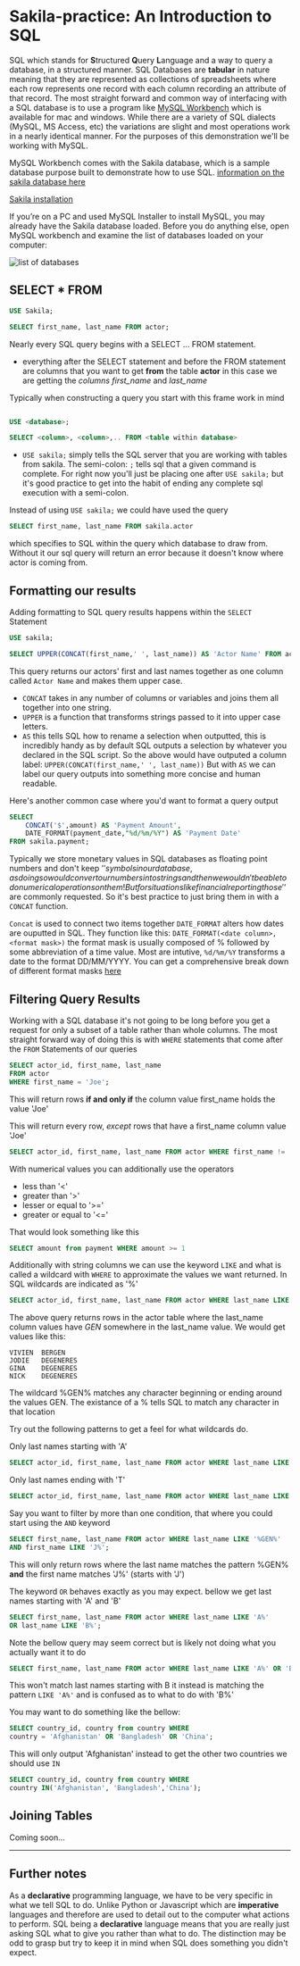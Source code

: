 # Sakila-practice: An Introduction to SQL

SQL which stands for **S**tructured **Q**uery **L**anguage and a way to query a database, in a structured manner.
SQL Databases are **tabular** in nature meaning that they are represented as collections of spreadsheets where each row represents one record with each column recording an attribute of that record. The most straight forward and common way of interfacing with a SQL database is to use a program like [MySQL Workbench](https://dev.mysql.com/doc/workbench/en/) which is available for mac and windows. While there are a variety of SQL dialects (MySQL, MS Access, etc) the variations are slight and most operations work in a nearly identical manner. For the purposes of this demonstration we'll be working with MySQL.

MySQL Workbench comes with the Sakila database, which is a sample database purpose built to demonstrate how to use SQL.
[information on the sakila database here](https://dev.mysql.com/doc/sakila/en/)

[Sakila installation](https://dev.mysql.com/doc/sakila/en/sakila-installation.html)

If you’re on a PC and used MySQL Installer to install MySQL, you may already have the Sakila database loaded. Before you do anything else, open MySQL workbench and examine the list of databases loaded on your computer:

![list of databases](Images/list_of_databases.png)

## SELECT \* FROM

```sql
USE Sakila;

SELECT first_name, last_name FROM actor;
```

Nearly every SQL query begins with a SELECT ... FROM statement.

- everything after the SELECT statement and before the FROM statement are columns that you want to get **from** the table **actor** in this case we are getting the _columns first_name_ and _last_name_

Typically when constructing a query you start with this frame work in mind

```sql

USE <database>;

SELECT <column>, <column>,.. FROM <table within database>

```

- `USE sakila;` simply tells the SQL server that you are working with tables from sakila. The semi-colon: `;` tells sql that a given command is complete. For right now you'll just be placing one after `USE sakila;` but it's good practice to get into the habit of ending any complete sql execution with a semi-colon.

Instead of using `USE sakila;` we could have used the query

```sql
SELECT first_name, last_name FROM sakila.actor
```

which specifies to SQL within the query which database to draw from. Without it our sql query will return an error because it doesn't know where actor is coming from.

## Formatting our results

Adding formatting to SQL query results happens within the `SELECT` Statement

```sql
USE sakila;

SELECT UPPER(CONCAT(first_name,' ', last_name)) AS 'Actor Name' FROM actor;
```

This query returns our actors' first and last names together as one column called `Actor Name` and makes them upper case.

- `CONCAT` takes in any number of columns or variables and joins them all together into one string.
- `UPPER` is a function that transforms strings passed to it into upper case letters.
- `AS` this tells SQL how to rename a selection when outputted, this is incredibly handy as by default SQL outputs a selection by whatever you declared in the SQL script. So the above would have outputed a column label: `UPPER(CONCAT(first_name,' ', last_name))` But with `AS` we can label our query outputs into something more concise and human readable.

Here's another common case where you'd want to format a query output

```sql
SELECT
    CONCAT('$',amount) AS 'Payment Amount',
    DATE_FORMAT(payment_date,"%d/%m/%Y") AS 'Payment Date'
FROM sakila.payment;
```

Typically we store monetary values in SQL databases as floating point numbers and don't keep '$' symbols in our database, as doing so would convert our numbers into strings and then we wouldn't be able to do numerical operations on them! But for situations like financial reporting those '$' are commonly requested. So it's best practice to just bring them in with a `CONCAT` function.

`Concat` is used to connect two items together
`DATE_FORMAT` alters how dates are ouputted in SQL. They function like this:
`DATE_FORMAT(<date column>, <format mask>)` the format mask is usually composed of % followed by some abbreviation of a time value. Most are intutive, `%d/%m/%Y` transforms a date to the format DD/MM/YYYY. You can get a comprehensive break down of different format masks [here](https://www.w3schools.com/sql/func_mysql_date_format.asp)

## Filtering Query Results

Working with a SQL database it's not going to be long before you get a request for only a subset of a table rather than whole columns. The most straight forward way of doing this is with `WHERE` statements that come after the `FROM` Statements of our queries

```Sql
SELECT actor_id, first_name, last_name
FROM actor
WHERE first_name = 'Joe';
```

This will return rows **if and only if** the column value first_name holds the value 'Joe'

This will return every row, _except_ rows that have a first_name column value 'Joe'

```Sql
SELECT actor_id, first_name, last_name FROM actor WHERE first_name != 'Joe';
```

With numerical values you can additionally use the operators

- less than '<'
- greater than '>'
- lesser or equal to '>='
- greater or equal to '<='

That would look something like this

```sql
SELECT amount from payment WHERE amount >= 1
```

Additionally with string columns we can use the keyword `LIKE` and what is called a wildcard with `WHERE` to approximate the values we want returned. In SQL wildcards are indicated as '%'

```sql
SELECT actor_id, first_name, last_name FROM actor WHERE last_name LIKE '%GEN%';
```

The above query returns rows in the actor table where the last_name column values have _GEN_ somewhere in the last_name value. We would get values like this:

```table
VIVIEN	BERGEN
JODIE	DEGENERES
GINA	DEGENERES
NICK	DEGENERES
```

The wildcard %GEN% matches any character beginning or ending around the values GEN. The existance of a % tells SQL to match any character in that location

Try out the following patterns to get a feel for what wildcards do.

Only last names starting with 'A'

```sql
SELECT actor_id, first_name, last_name FROM actor WHERE last_name LIKE 'A%';
```

Only last names ending with 'T'

```sql
SELECT actor_id, first_name, last_name FROM actor WHERE last_name LIKE '%T';
```

Say you want to filter by more than one condition, that where you could start using the `AND` keyword

```sql
SELECT first_name, last_name FROM actor WHERE last_name LIKE '%GEN%'
AND first_name LIKE 'J%';
```

This will only return rows where the last name matches the pattern %GEN% **and** the first name matches 'J%' (starts with 'J')

The keyword `OR` behaves exactly as you may expect. bellow we get last names starting with 'A' and 'B'

```sql
SELECT first_name, last_name FROM actor WHERE last_name LIKE 'A%'
OR last_name LIKE 'B%';
```

Note the bellow query may seem correct but is likely not doing what you actually want it to do

```sql
SELECT first_name, last_name FROM actor WHERE last_name LIKE 'A%' OR 'B%';
```

This won't match last names starting with B it instead is matching the pattern `LIKE 'A%'` and is confused as to what to do with 'B%'

You may want to do something like the bellow:

```sql
SELECT country_id, country from country WHERE
country = 'Afghanistan' OR 'Bangladesh' OR 'China';
```

This will only output 'Afghanistan' instead to get the other two countries we should use `IN`

```sql
SELECT country_id, country from country WHERE
country IN('Afghanistan', 'Bangladesh','China');
```

## Joining Tables

Coming soon...

---

## Further notes

As a **declarative** programming language, we have to be very specific in what we tell SQL to do. Unlike Python or Javascript which are **imperative** languages and therefore are used to detail out to the computer what actions to perform. SQL being a **declarative** language means that you are really just asking SQL what to give you rather than what to do. The distinction may be odd to grasp but try to keep it in mind when SQL does something you didn't expect.
